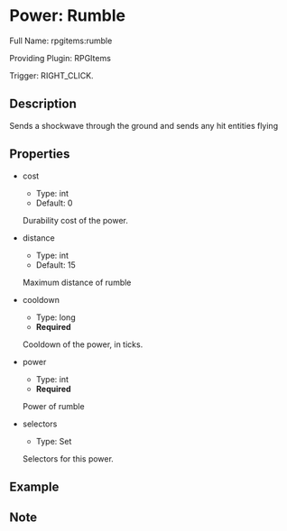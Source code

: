 # Power: Rumble

<!-- This file is generated ingame by `/rpgitem gen-wiki`. -->
<!-- Please only edit between "beginCustomXXXX" and "endCustomXXXX".  -->
<!-- If you want to edit description of this power or property, -->
<!-- please edit corresponding section in "resources/lang/en_US.yml" -->

Full Name: rpgitems:rumble

Providing Plugin: RPGItems

Trigger: RIGHT_CLICK.

<!-- beginCustomHeader -->
<!-- endCustomHeader -->

## Description

Sends a shockwave through the ground and sends any hit entities flying
<!-- beginCustomDescription -->
<!-- endCustomDescription -->

## Properties

* cost

  * Type: int
  * Default: 0

  Durability cost of the power.

* distance

  * Type: int
  * Default: 15

  Maximum distance of rumble

* cooldown

  * Type: long
  * **Required**

  Cooldown of the power, in ticks.

* power

  * Type: int
  * **Required**

  Power of rumble

* selectors

  * Type: Set<String>

  Selectors for this power.


<!-- beginCustomProperties -->
<!-- endCustomProperties -->

## Example

<!-- beginCustomExample -->
<!-- endCustomExample -->

## Note

<!-- beginCustomNote -->
<!-- endCustomNote -->